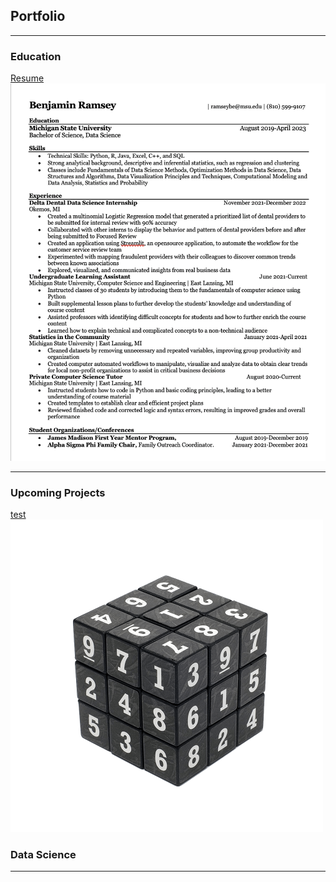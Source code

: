 ## Portfolio

---

### Education 

[Resume](images/2023ramsey_resume.pdf?raw=true)
<img src="images/resume.png?raw=true"/>

-- ---
### Upcoming Projects
[test](/pdf/sample_presentation.pdf)
<img src="images/kisspng-sudoku-cube-jigsaw-puzzles-rubik-s-cube-puzzle-cub-5b1098f1833d61.7294962915278143855376.png?raw=true"/>

<!---
[Project 3 Title](http://example.com/)
<img src="images/dummy_thumbnail.jpg?raw=true"/>

---
 -->
### Data Science
<!-- 
- [finnian.boyle](https://www.instagram.com/p/CArM-bBgQEcJ4UbvFPmzyPMVS2elFACroX068Y0/)
- [joshallenqb](https://www.instagram.com/joshallenqb/)
- [Shower Coffee](images/IMG_0181.png?raw=true)
- [BFF](images/IMG_7532.png?raw=true) -->
<!-- - [Project 5 Title](http://example.com/) -->

---





